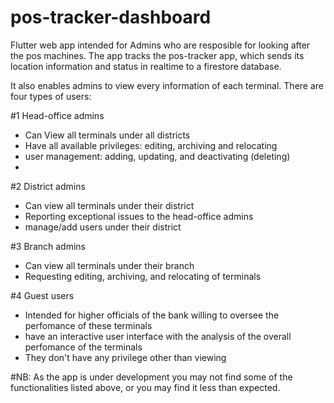 # pos-tracker-dashboard

Flutter web app intended for Admins who are resposible for looking after the pos machines. The app tracks the pos-tracker app, which sends its location information and status in realtime to a firestore database.
 
It also enables admins to view every information of each terminal. There are four types of users:

#1 Head-office admins
- Can View all terminals under all districts
- Have all available privileges: editing, archiving and relocating
- user management: adding, updating, and deactivating (deleting)
- 

#2 District admins
- Can view all terminals under their district
- Reporting exceptional issues to the head-office admins
- manage/add users under their district

#3 Branch admins
- Can view all terminals under their branch
- Requesting editing, archiving, and relocating of terminals

#4 Guest users
- Intended for higher officials of the bank willing to oversee the perfomance of these terminals
- have an interactive user interface with the analysis of the overall perfomance of the terminals
- They don't have any privilege other than viewing

#NB:
As the app is under development you may not find some of the functionalities listed above, or you may find it less than expected.
